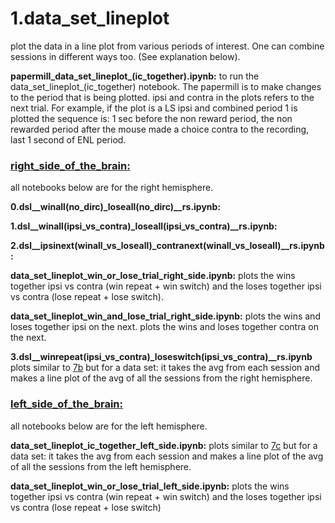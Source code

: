 # 1.data_set_lineplot
plot the data in a line plot from various periods of interest. One can combine sessions in different ways too. (See explanation below).

**papermill_data_set_lineplot_(ic_together).ipynb:**
to run the data_set_lineplot_(ic_together) notebook. The papermill is to make changes to the period that is being plotted. 
ipsi and contra in the plots refers to the next trial.
For example, if the plot is a LS ipsi and combined period 1 is plotted the sequence is: 1 sec before the non reward period, the non rewarded period after the mouse made a choice contra to the recording, last 1 second of ENL period. 

### [right_side_of_the_brain:](https://github.com/gilmandelbaum/analysis-pipeline-for-photometry_ex/tree/master/Nb_data_set/data_set_calculations/right_side_of_the_brain) 
all notebooks below are for the right hemisphere. 

**0.dsl__winall(no_dirc)_loseall(no_dirc)__rs.ipynb:**

**1.dsl__winall(ipsi_vs_contra)_loseall(ipsi_vs_contra)__rs.ipynb:**

**2.dsl__ipsinext(winall_vs_loseall)_contranext(winall_vs_loseall)__rs.ipynb:** 

**data_set_lineplot_win_or_lose_trial_right_side.ipynb:**
plots the wins together ipsi vs contra (win repeat + win switch) and the loses together ipsi vs contra (lose repeat + lose switch). 

**data_set_lineplot_win_and_lose_trial_right_side.ipynb:**
plots the wins and loses together ipsi on the next.
plots the wins and loses together contra on the next.


**3.dsl__winrepeat(ipsi_vs_contra)_loseswitch(ipsi_vs_contra)__rs.ipynb**
plots similar to [7b](https://github.com/gilmandelbaum/analysis-pipeline-for-photometry_ex/blob/master/Nb_7x_plots/Notebook_7_b.ipynb) 
but for a data set: it takes the avg from each session and makes a line plot of the avg of all the sessions from the right hemisphere.





### [left_side_of_the_brain:](https://github.com/gilmandelbaum/analysis-pipeline-for-photometry_ex/tree/master/Nb_data_set/data_set_calculations/left_side_of_the_brain)
all notebooks below are for the left hemisphere. 

**data_set_lineplot_ic_together_left_side.ipynb:**
plots similar to 
[7c](https://github.com/gilmandelbaum/analysis-pipeline-for-photometry_ex/blob/master/Nb_7x_plots/Notebook_7_c.ipynb) 
but for a data set: it takes the avg from each session and makes a line plot of the avg of all the sessions from the left hemisphere. 

**data_set_lineplot_win_or_lose_trial_left_side.ipynb:**
plots the wins together ipsi vs contra (win repeat + win switch) and the loses together ipsi vs contra (lose repeat + lose switch) 
